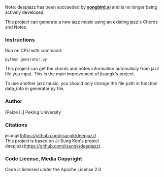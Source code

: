 
Note: deepjazz has been succeeded by [**songbird.ai**](http://songbird.ai) and is no longer being actively developed. 

This project can generate a new jazz music using an existing jazz's Chords and Notes.


### Instructions
Run on CPU with command:  
```
python generator.py
```


This project can get the chords and notes information automaticly from jazz file you input. This is the main improvement of jisungk's project.

To use another jazz music, you should only change the file path in function data_info in generator.py file. 

### Author

[Peize Li]
Peking University

### Citations
jisungk(https://github.com/jisungk/deepjazz)  
This project is based on Ji-Sung Kim's project deepjazz(https://github.com/jisungk/deepjazz). 

### Code License, Media Copyright

Code is licensed under the Apache License 2.0
